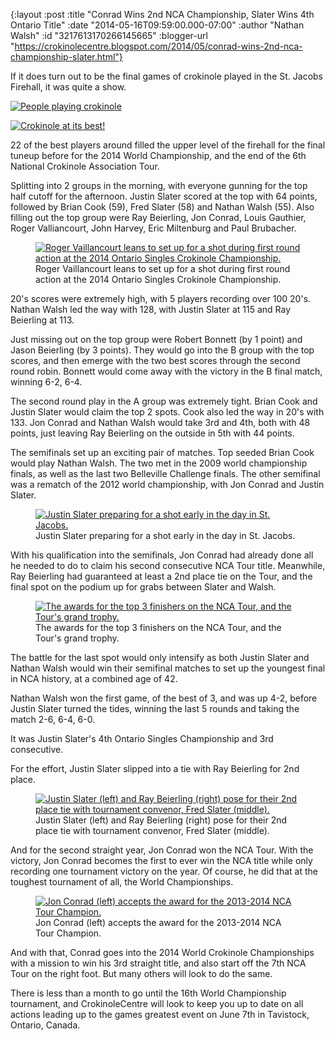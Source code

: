 {:layout :post
 :title "Conrad Wins 2nd NCA Championship, Slater Wins 4th Ontario Title"
 :date "2014-05-16T09:59:00.000-07:00"
 :author "Nathan Walsh"
 :id "3217613170266145665"
 :blogger-url "https://crokinolecentre.blogspot.com/2014/05/conrad-wins-2nd-nca-championship-slater.html"}

If it does turn out to be the final games of crokinole played in the St. Jacobs Firehall, it was quite a show.

[![People playing crokinole](/images/2014-05-16-conrad-wins-2nd-nca-championship-slater/IMG_2912.jpg)](/images/2014-05-16-conrad-wins-2nd-nca-championship-slater/IMG_2912.jpg)

[![Crokinole at its best!](/images/2014-05-16-conrad-wins-2nd-nca-championship-slater/IMG_2860.jpg)](/images/2014-05-16-conrad-wins-2nd-nca-championship-slater/IMG_2860.jpg)

22 of the best players around filled the upper level of the firehall for the final tuneup before for the 2014 World Championship, and the end of the 6th National Crokinole Association Tour.

Splitting into 2 groups in the morning, with everyone gunning for the top half cutoff for the afternoon. Justin Slater scored at the top with 64 points, followed by Brian Cook (59), Fred Slater (58) and Nathan Walsh (55). Also filling out the top group were Ray Beierling, Jon Conrad, Louis Gauthier, Roger Valliancourt, John Harvey, Eric Miltenburg and Paul Brubacher.

<figure>
	<a href="/images/2014-05-16-conrad-wins-2nd-nca-championship-slater/IMG\_2871.jpg"><img src="/images/2014-05-16-conrad-wins-2nd-nca-championship-slater/IMG\_2871.jpg" alt="Roger Vaillancourt leans to set up for a shot during first round action at the 2014 Ontario Singles Crokinole Championship." /></a>
	<figcaption>Roger Vaillancourt leans to set up for a shot during first round action at the 2014 Ontario Singles Crokinole Championship.</figcaption>
</figure>

20's scores were extremely high, with 5 players recording over 100 20's. Nathan Walsh led the way with 128, with Justin Slater at 115 and Ray Beierling at 113.

Just missing out on the top group were Robert Bonnett (by 1 point) and Jason Beierling (by 3 points). They would go into the B group with the top scores, and then emerge with the two best scores through the second round robin. Bonnett would come away with the victory in the B final match, winning 6-2, 6-4.

The second round play in the A group was extremely tight. Brian Cook and Justin Slater would claim the top 2 spots. Cook also led the way in 20's with 133. Jon Conrad and Nathan Walsh would take 3rd and 4th, both with 48 points, just leaving Ray Beierling on the outside in 5th with 44 points.

The semifinals set up an exciting pair of matches. Top seeded Brian Cook would play Nathan Walsh. The two met in the 2009 world championship finals, as well as the last two Belleville Challenge finals. The other semifinal was a rematch of the 2012 world championship, with Jon Conrad and Justin Slater.

<figure>
	<a href="/images/2014-05-16-conrad-wins-2nd-nca-championship-slater/IMG\_2883.jpg"><img src="/images/2014-05-16-conrad-wins-2nd-nca-championship-slater/IMG\_2883.jpg" alt="Justin Slater preparing for a shot early in the day in St. Jacobs." /></a>
	<figcaption>Justin Slater preparing for a shot early in the day in St. Jacobs.</figcaption>
</figure>

With his qualification into the semifinals, Jon Conrad had already done all he needed to do to claim his second consecutive NCA Tour title. Meanwhile, Ray Beierling had guaranteed at least a 2nd place tie on the Tour, and the final spot on the podium up for grabs between Slater and Walsh.

<figure>
	<a href="/images/2014-05-16-conrad-wins-2nd-nca-championship-slater/IMG\_2878.jpg"><img src="/images/2014-05-16-conrad-wins-2nd-nca-championship-slater/IMG\_2878.jpg" alt="The awards for the top 3 finishers on the NCA Tour, and the Tour's grand trophy." /></a>
	<figcaption>The awards for the top 3 finishers on the NCA Tour, and the Tour's grand trophy.</figcaption>
</figure>

The battle for the last spot would only intensify as both Justin Slater and Nathan Walsh would win their semifinal matches to set up the youngest final in NCA history, at a combined age of 42.

Nathan Walsh won the first game, of the best of 3, and was up 4-2, before Justin Slater turned the tides, winning the last 5 rounds and taking the match 2-6, 6-4, 6-0.

It was Justin Slater's 4th Ontario Singles Championship and 3rd consecutive.

For the effort, Justin Slater slipped into a tie with Ray Beierling for 2nd place.

<figure>
	<a href="/images/2014-05-16-conrad-wins-2nd-nca-championship-slater/IMG\_2924.jpg"><img src="/images/2014-05-16-conrad-wins-2nd-nca-championship-slater/IMG\_2924.jpg" alt="Justin Slater (left) and Ray Beierling (right) pose for their 2nd place tie  with tournament convenor, Fred Slater (middle)." /></a>
	<figcaption>Justin Slater (left) and Ray Beierling (right) pose for their 2nd place tie  with tournament convenor, Fred Slater (middle).</figcaption>
</figure>

And for the second straight year, Jon Conrad won the NCA Tour. With the victory, Jon Conrad becomes the first to ever win the NCA title while only recording one tournament victory on the year. Of course, he did that at the toughest tournament of all, the World Championships.

<figure>
	<a href="/images/2014-05-16-conrad-wins-2nd-nca-championship-slater/IMG\_2927.jpg"><img src="/images/2014-05-16-conrad-wins-2nd-nca-championship-slater/IMG\_2927.jpg" alt="Jon Conrad (left) accepts the award for the 2013-2014 NCA Tour Champion." /></a>
	<figcaption>Jon Conrad (left) accepts the award for the 2013-2014 NCA Tour Champion.</figcaption>
</figure>

And with that, Conrad goes into the 2014 World Crokinole Championships with a mission to win his 3rd straight title, and also start off the 7th NCA Tour on the right foot. But many others will look to do the same.

There is less than a month to go until the 16th World Championship tournament, and CrokinoleCentre will look to keep you up to date on all actions leading up to the games greatest event on June 7th in Tavistock, Ontario, Canada.
